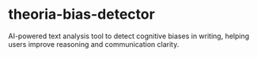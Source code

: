 # theoria-bias-detector
AI-powered text analysis tool to detect cognitive biases in writing, helping users improve reasoning and communication clarity.

